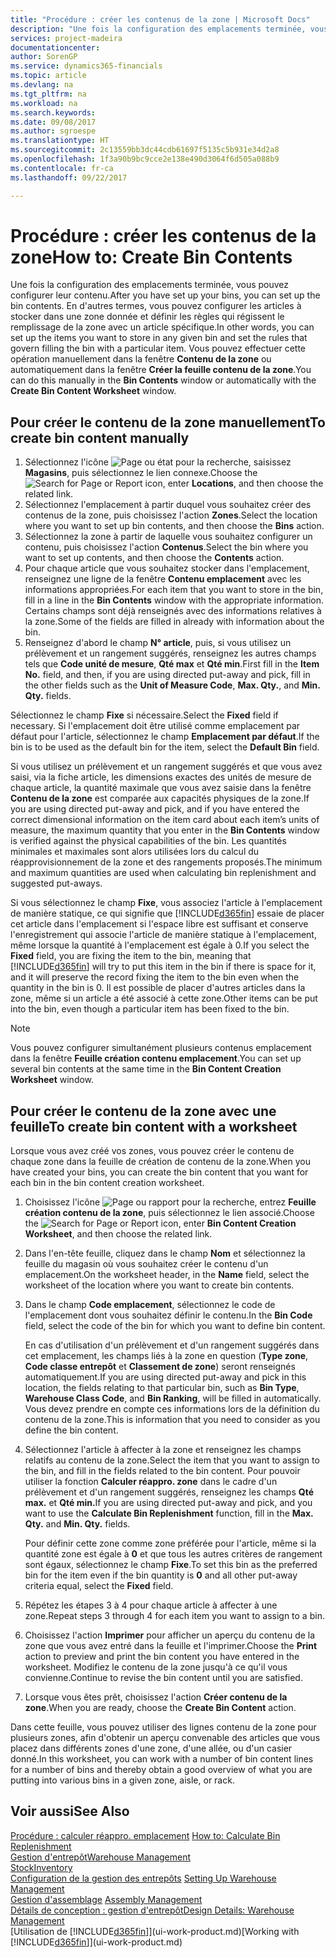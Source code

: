 ```yaml
---
title: "Procédure : créer les contenus de la zone | Microsoft Docs"
description: "Une fois la configuration des emplacements terminée, vous pouvez configurer leur contenu. En d'autres termes, vous pouvez configurer les articles à stocker dans une zone donnée et définir les règles qui régissent le remplissage de la zone avec un article spécifique."
services: project-madeira
documentationcenter: 
author: SorenGP
ms.service: dynamics365-financials
ms.topic: article
ms.devlang: na
ms.tgt_pltfrm: na
ms.workload: na
ms.search.keywords: 
ms.date: 09/08/2017
ms.author: sgroespe
ms.translationtype: HT
ms.sourcegitcommit: 2c13559bb3dc44cdb61697f5135c5b931e34d2a8
ms.openlocfilehash: 1f3a90b9bc9cce2e138e490d3064f6d505a088b9
ms.contentlocale: fr-ca
ms.lasthandoff: 09/22/2017

---
```

# <a name="how-to-create-bin-contents"></a><span data-ttu-id="f0818-104">Procédure : créer les contenus de la zone</span><span class="sxs-lookup"><span data-stu-id="f0818-104">How to: Create Bin Contents</span></span>
<span data-ttu-id="f0818-105">Une fois la configuration des emplacements terminée, vous pouvez configurer leur contenu.</span><span class="sxs-lookup"><span data-stu-id="f0818-105">After you have set up your bins, you can set up the bin contents.</span></span> <span data-ttu-id="f0818-106">En d'autres termes, vous pouvez configurer les articles à stocker dans une zone donnée et définir les règles qui régissent le remplissage de la zone avec un article spécifique.</span><span class="sxs-lookup"><span data-stu-id="f0818-106">In other words, you can set up the items you want to store in any given bin and set the rules that govern filling the bin with a particular item.</span></span> <span data-ttu-id="f0818-107">Vous pouvez effectuer cette opération manuellement dans la fenêtre **Contenu de la zone** ou automatiquement dans la fenêtre **Créer la feuille contenu de la zone**.</span><span class="sxs-lookup"><span data-stu-id="f0818-107">You can do this manually in the **Bin Contents** window or automatically with the **Create Bin Content Worksheet** window.</span></span>

## <a name="to-create-bin-content-manually"></a><span data-ttu-id="f0818-108">Pour créer le contenu de la zone manuellement</span><span class="sxs-lookup"><span data-stu-id="f0818-108">To create bin content manually</span></span>  
1.  <span data-ttu-id="f0818-109">Sélectionnez l'icône ![Page ou état pour la recherche](media/ui-search/search_small.png "icône Page ou état pour la recherche"), saisissez **Magasins**, puis sélectionnez le lien connexe.</span><span class="sxs-lookup"><span data-stu-id="f0818-109">Choose the ![Search for Page or Report](media/ui-search/search_small.png "Search for Page or Report icon") icon, enter **Locations**, and then choose the related link.</span></span>  
2.  <span data-ttu-id="f0818-110">Sélectionnez l'emplacement à partir duquel vous souhaitez créer des contenus de la zone, puis choisissez l'action **Zones**.</span><span class="sxs-lookup"><span data-stu-id="f0818-110">Select the location where you want to set up bin contents,  and then choose the **Bins** action.</span></span>  
3.  <span data-ttu-id="f0818-111">Sélectionnez la zone à partir de laquelle vous souhaitez configurer un contenu, puis choisissez l'action **Contenus**.</span><span class="sxs-lookup"><span data-stu-id="f0818-111">Select the bin where you want to set up contents, and then choose the **Contents** action.</span></span>  
4.  <span data-ttu-id="f0818-112">Pour chaque article que vous souhaitez stocker dans l'emplacement, renseignez une ligne de la fenêtre **Contenu emplacement** avec les informations appropriées.</span><span class="sxs-lookup"><span data-stu-id="f0818-112">For each item that you want to store in the bin, fill in a line in the **Bin Contents** window with the appropriate information.</span></span> <span data-ttu-id="f0818-113">Certains champs sont déjà renseignés avec des informations relatives à la zone.</span><span class="sxs-lookup"><span data-stu-id="f0818-113">Some of the fields are filled in already with information about the bin.</span></span>  
5.  <span data-ttu-id="f0818-114">Renseignez d'abord le champ **N° article**, puis, si vous utilisez un prélèvement et un rangement suggérés, renseignez les autres champs tels que **Code unité de mesure**, **Qté max** et **Qté min**.</span><span class="sxs-lookup"><span data-stu-id="f0818-114">First fill in the **Item No.** field, and then, if you are using directed put-away and pick, fill in the other fields such as the **Unit of Measure Code**, **Max. Qty.**, and **Min. Qty.** fields.</span></span>  

<span data-ttu-id="f0818-115">Sélectionnez le champ **Fixe** si nécessaire.</span><span class="sxs-lookup"><span data-stu-id="f0818-115">Select the **Fixed** field if necessary.</span></span> <span data-ttu-id="f0818-116">Si l'emplacement doit être utilisé comme emplacement par défaut pour l'article, sélectionnez le champ **Emplacement par défaut**.</span><span class="sxs-lookup"><span data-stu-id="f0818-116">If the bin is to be used as the default bin for the item, select the **Default Bin** field.</span></span>  

<span data-ttu-id="f0818-117">Si vous utilisez un prélèvement et un rangement suggérés et que vous avez saisi, via la fiche article, les dimensions exactes des unités de mesure de chaque article, la quantité maximale que vous avez saisie dans la fenêtre **Contenu de la zone** est comparée aux capacités physiques de la zone.</span><span class="sxs-lookup"><span data-stu-id="f0818-117">If you are using directed put-away and pick, and if you have entered the correct dimensional information on the item card about each item’s units of measure, the maximum quantity that you enter in the **Bin Contents** window is verified against the physical capabilities of the bin.</span></span> <span data-ttu-id="f0818-118">Les quantités minimales et maximales sont alors utilisées lors du calcul du réapprovisionnement de la zone et des rangements proposés.</span><span class="sxs-lookup"><span data-stu-id="f0818-118">The minimum and maximum quantities are used when calculating bin replenishment and suggested put-aways.</span></span>  

<span data-ttu-id="f0818-119">Si vous sélectionnez le champ **Fixe**, vous associez l'article à l'emplacement de manière statique, ce qui signifie que [!INCLUDE[d365fin](includes/d365fin_md.md)] essaie de placer cet article dans l'emplacement si l'espace libre est suffisant et conserve l'enregistrement qui associe l'article de manière statique à l'emplacement, même lorsque la quantité à l'emplacement est égale à 0.</span><span class="sxs-lookup"><span data-stu-id="f0818-119">If you select the **Fixed** field, you are fixing the item to the bin, meaning that [!INCLUDE[d365fin](includes/d365fin_md.md)] will try to put this item in the bin if there is space for it, and it will preserve the record fixing the item to the bin even when the quantity in the bin is 0.</span></span> <span data-ttu-id="f0818-120">Il est possible de placer d'autres articles dans la zone, même si un article a été associé à cette zone.</span><span class="sxs-lookup"><span data-stu-id="f0818-120">Other items can be put into the bin, even though a particular item has been fixed to the bin.</span></span>  

> [!NOTE]  
>  <span data-ttu-id="f0818-121">Vous pouvez configurer simultanément plusieurs contenus emplacement dans la fenêtre **Feuille création contenu emplacement**.</span><span class="sxs-lookup"><span data-stu-id="f0818-121">You can set up several bin contents at the same time in the **Bin Content Creation Worksheet** window.</span></span>  

## <a name="to-create-bin-content-with-a-worksheet"></a><span data-ttu-id="f0818-122">Pour créer le contenu de la zone avec une feuille</span><span class="sxs-lookup"><span data-stu-id="f0818-122">To create bin content with a worksheet</span></span>  
<span data-ttu-id="f0818-123">Lorsque vous avez créé vos zones, vous pouvez créer le contenu de chaque zone dans la feuille de création de contenu de la zone.</span><span class="sxs-lookup"><span data-stu-id="f0818-123">When you have created your bins, you can create the bin content that you want for each bin in the bin content creation worksheet.</span></span>

1.  <span data-ttu-id="f0818-124">Choisissez l'icône ![Page ou rapport pour la recherche](media/ui-search/search_small.png "icône Page ou rapport pour la recherche"), entrez **Feuille création contenu de la zone**, puis sélectionnez le lien associé.</span><span class="sxs-lookup"><span data-stu-id="f0818-124">Choose the ![Search for Page or Report](media/ui-search/search_small.png "Search for Page or Report icon") icon, enter **Bin Content Creation Worksheet**, and then choose the related link.</span></span>  
2.  <span data-ttu-id="f0818-125">Dans l'en-tête feuille, cliquez dans le champ **Nom** et sélectionnez la feuille du magasin où vous souhaitez créer le contenu d'un emplacement.</span><span class="sxs-lookup"><span data-stu-id="f0818-125">On the worksheet header, in the **Name** field, select the worksheet of the location where you want to create bin contents.</span></span>  
3.  <span data-ttu-id="f0818-126">Dans le champ **Code emplacement**, sélectionnez le code de l'emplacement dont vous souhaitez définir le contenu.</span><span class="sxs-lookup"><span data-stu-id="f0818-126">In the **Bin Code** field, select the code of the bin for which you want to define bin content.</span></span>   

    <span data-ttu-id="f0818-127">En cas d'utilisation d'un prélèvement et d'un rangement suggérés dans cet emplacement, les champs liés à la zone en question (**Type zone**, **Code classe entrepôt** et **Classement de zone**) seront renseignés automatiquement.</span><span class="sxs-lookup"><span data-stu-id="f0818-127">If you are using directed put-away and pick in this location, the fields relating to that particular bin, such as **Bin Type**, **Warehouse Class Code**, and **Bin Ranking**, will be filled in automatically.</span></span> <span data-ttu-id="f0818-128">Vous devez prendre en compte ces informations lors de la définition du contenu de la zone.</span><span class="sxs-lookup"><span data-stu-id="f0818-128">This is information that you need to consider as you define the bin content.</span></span>  
4.  <span data-ttu-id="f0818-129">Sélectionnez l'article à affecter à la zone et renseignez les champs relatifs au contenu de la zone.</span><span class="sxs-lookup"><span data-stu-id="f0818-129">Select the item that you want to assign to the bin, and fill in the fields related to the bin content.</span></span> <span data-ttu-id="f0818-130">Pour pouvoir utiliser la fonction **Calculer réappro. zone** dans le cadre d'un prélèvement et d'un rangement suggérés, renseignez les champs **Qté max.** et **Qté min.**</span><span class="sxs-lookup"><span data-stu-id="f0818-130">If you are using directed put-away and pick, and you want to use the **Calculate Bin Replenishment** function, fill in the **Max. Qty.** and **Min. Qty.** fields.</span></span>  

    <span data-ttu-id="f0818-131">Pour définir cette zone comme zone préférée pour l'article, même si la quantité zone est égale à **0** et que tous les autres critères de rangement sont égaux, sélectionnez le champ **Fixe**.</span><span class="sxs-lookup"><span data-stu-id="f0818-131">To set this bin as the preferred bin for the item even if the bin quantity is **0** and all other put-away criteria equal, select the **Fixed** field.</span></span>  
5.  <span data-ttu-id="f0818-132">Répétez les étapes 3 à 4 pour chaque article à affecter à une zone.</span><span class="sxs-lookup"><span data-stu-id="f0818-132">Repeat steps 3 through 4 for each item you want to assign to a bin.</span></span>  
6.  <span data-ttu-id="f0818-133">Choisissez l'action **Imprimer** pour afficher un aperçu du contenu de la zone que vous avez entré dans la feuille et l'imprimer.</span><span class="sxs-lookup"><span data-stu-id="f0818-133">Choose the **Print** action to preview and print the bin content you have entered in the worksheet.</span></span> <span data-ttu-id="f0818-134">Modifiez le contenu de la zone jusqu'à ce qu'il vous convienne.</span><span class="sxs-lookup"><span data-stu-id="f0818-134">Continue to revise the bin content until you are satisfied.</span></span>  
7.  <span data-ttu-id="f0818-135">Lorsque vous êtes prêt, choisissez l'action **Créer contenu de la zone**.</span><span class="sxs-lookup"><span data-stu-id="f0818-135">When you are ready, choose the **Create Bin Content** action.</span></span>  

<span data-ttu-id="f0818-136">Dans cette feuille, vous pouvez utiliser des lignes contenu de la zone pour plusieurs zones, afin d'obtenir un aperçu convenable des articles que vous placez dans différents zones d'une zone, d'une allée, ou d'un casier donné.</span><span class="sxs-lookup"><span data-stu-id="f0818-136">In this worksheet, you can work with a number of bin content lines for a number of bins and thereby obtain a good overview of what you are putting into various bins in a given zone, aisle, or rack.</span></span>  

## <a name="see-also"></a><span data-ttu-id="f0818-137">Voir aussi</span><span class="sxs-lookup"><span data-stu-id="f0818-137">See Also</span></span>
<span data-ttu-id="f0818-138">[Procédure : calculer réappro. emplacement](warehouse-how-to-calculate-bin-replenishment.md)  </span><span class="sxs-lookup"><span data-stu-id="f0818-138">[How to: Calculate Bin Replenishment](warehouse-how-to-calculate-bin-replenishment.md)  </span></span>  
[<span data-ttu-id="f0818-139">Gestion d'entrepôt</span><span class="sxs-lookup"><span data-stu-id="f0818-139">Warehouse Management</span></span>](warehouse-manage-warehouse.md)  
[<span data-ttu-id="f0818-140">Stock</span><span class="sxs-lookup"><span data-stu-id="f0818-140">Inventory</span></span>](inventory-manage-inventory.md)  
<span data-ttu-id="f0818-141">[Configuration de la gestion des entrepôts](warehouse-setup-warehouse.md)   </span><span class="sxs-lookup"><span data-stu-id="f0818-141">[Setting Up Warehouse Management](warehouse-setup-warehouse.md)   </span></span>  
<span data-ttu-id="f0818-142">[Gestion d'assemblage](assembly-assemble-items.md)  </span><span class="sxs-lookup"><span data-stu-id="f0818-142">[Assembly Management](assembly-assemble-items.md)  </span></span>  
[<span data-ttu-id="f0818-143">Détails de conception : gestion d'entrepôt</span><span class="sxs-lookup"><span data-stu-id="f0818-143">Design Details: Warehouse Management</span></span>](design-details-warehouse-management.md)  
<span data-ttu-id="f0818-144">[Utilisation de [!INCLUDE[d365fin](includes/d365fin_md.md)]](ui-work-product.md)</span><span class="sxs-lookup"><span data-stu-id="f0818-144">[Working with [!INCLUDE[d365fin](includes/d365fin_md.md)]](ui-work-product.md)</span></span>

